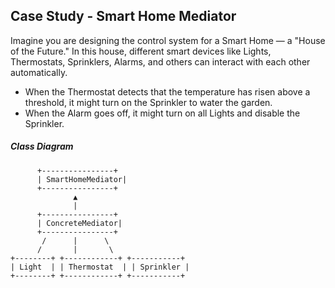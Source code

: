 ## Case Study - Smart Home Mediator

Imagine you are designing the control system for a Smart Home — a "House of the Future."
In this house, different smart devices like Lights, Thermostats, Sprinklers, Alarms, and others can interact with each other automatically.
- When the Thermostat detects that the temperature has risen above a threshold, it might turn on the Sprinkler to water the garden.
- When the Alarm goes off, it might turn on all Lights and disable the Sprinkler.

##### Class Diagram

          +----------------+
          | SmartHomeMediator|
          +----------------+
                  ▲
                  |
          +----------------+
          | ConcreteMediator|
          +----------------+
           /      |      \
          /       |       \
    +--------+ +------------+ +-----------+
    | Light  | | Thermostat  | | Sprinkler |
    +--------+ +------------+ +-----------+
